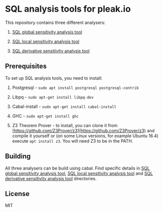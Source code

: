 # SQL analysis tools for pleak.io

This repository contains three different analysers:

1) [SQL global sensitivity analysis tool](https://github.com/pleak-tools/pleak-sql-analysis/tree/master/globalsensitivity-cabal)

2) [SQL local sensitivity analysis tool](https://github.com/pleak-tools/pleak-sql-analysis/tree/master/localsensitivity-cabal)

3) [SQL derivative sensitivity analysis tool](https://github.com/pleak-tools/pleak-sql-analysis/tree/master/banach)

## Prerequisites

To set up SQL analysis tools, you need to install:

1) Postgresql - `sudo apt install postgresql postgresql-contrib`

2) Libpq - `sudo apt-get install libpq-dev`

3) Cabal-install - `sudo apt-get install cabal-install`

4) GHC - `sudo apt-get install ghc`

5) Z3 Theorem Prover - to install, you can clone it from [https://github.com/Z3Prover/z3](https://github.com/Z3Prover/z3) and compile it yourself or (on some Linux versions, for example Ubuntu 16.4) execute `apt install z3`. You will need Z3 to be in the PATH.

## Building

All three analysers can be build using cabal. Find specific details in [SQL global sensitivity analysis tool](https://github.com/pleak-tools/pleak-sql-analysis/tree/master/globalsensitivity-cabal), [SQL local sensitivity analysis tool](https://github.com/pleak-tools/pleak-sql-analysis/tree/master/localsensitivity-cabal) and [SQL derivative sensitivity analysis tool](https://github.com/pleak-tools/pleak-sql-analysis/tree/master/banach) directories.

## License

MIT